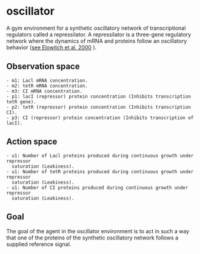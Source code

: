 # oscillator

A gym environment for a synthetic oscillatory network of transcriptional regulators
called a repressilator. A repressilator is a three-gene regulatory network where the
dynamics of mRNA and proteins follow an oscillatory behavior
([see Elowitch et al. 2000](https://www-nature-com.tudelft.idm.oclc.org/articles/35002125)
).

## Observation space

    - m1: Lacl mRNA concentration.
    - m2: tetR mRNA concentration.
    - m3: CI mRNA concentration.
    - p1: lacI (repressor) protein concentration (Inhibits transcription tetR gene).
    - p2: tetR (repressor) protein concentration (Inhibits transcription CI).
    - p3: CI (repressor) protein concentration (Inhibits transcription of lacI).

## Action space

    - u1: Number of Lacl proteins produced during continuous growth under repressor
      saturation (Leakiness).
    - u1: Number of tetR proteins produced during continuous growth under repressor
      saturation (Leakiness).
    - u1: Number of CI proteins produced during continuous growth under repressor
      saturation (Leakiness).

## Goal

The goal of the agent in the oscillator environment is to act in such a way that one
of the proteins of the synthetic oscillatory network follows a supplied reference
signal.
